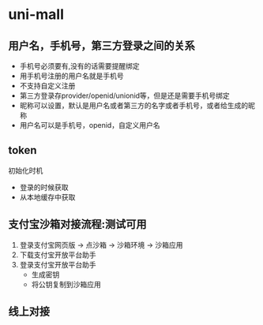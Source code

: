 # uni-mall 


## 用户名，手机号，第三方登录之间的关系
* 手机号必须要有,没有的话需要提醒绑定
* 用手机号注册的用户名就是手机号
* 不支持自定义注册
* 第三方登录存provider/openid/unionid等，但是还是需要手机号绑定
* 昵称可以设置，默认是用户名或者第三方的名字或者手机号，或者给生成的昵称
* 用户名可以是手机号，openid，自定义用户名

## token
初始化时机
* 登录的时候获取
* 从本地缓存中获取

## 支付宝沙箱对接流程:测试可用
1. 登录支付宝网页版 ->  点沙箱 -> 沙箱环境 -> 沙箱应用
2. 下载支付宝开放平台助手
3. 登录支付宝开放平台助手
	- 生成密钥
	- 将公钥复制到沙箱应用


## 线上对接